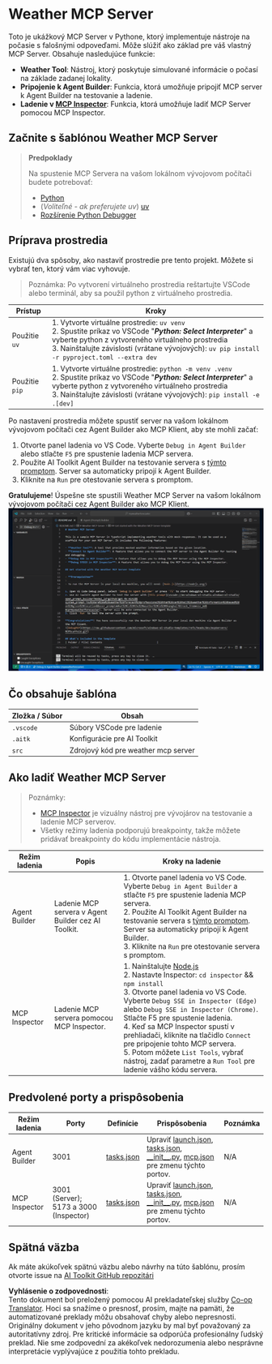 <!--
CO_OP_TRANSLATOR_METADATA:
{
  "original_hash": "999c5e7623c1e2d5e5a07c2feb39eb67",
  "translation_date": "2025-07-14T08:32:14+00:00",
  "source_file": "10-StreamliningAIWorkflowsBuildingAnMCPServerWithAIToolkit/lab3/code/weather_mcp/README.md",
  "language_code": "sk"
}
-->
# Weather MCP Server

Toto je ukážkový MCP Server v Pythone, ktorý implementuje nástroje na počasie s falošnými odpoveďami. Môže slúžiť ako základ pre váš vlastný MCP Server. Obsahuje nasledujúce funkcie:

- **Weather Tool**: Nástroj, ktorý poskytuje simulované informácie o počasí na základe zadanej lokality.
- **Pripojenie k Agent Builder**: Funkcia, ktorá umožňuje pripojiť MCP server k Agent Builder na testovanie a ladenie.
- **Ladenie v [MCP Inspector](https://github.com/modelcontextprotocol/inspector)**: Funkcia, ktorá umožňuje ladiť MCP Server pomocou MCP Inspector.

## Začnite s šablónou Weather MCP Server

> **Predpoklady**
>
> Na spustenie MCP Servera na vašom lokálnom vývojovom počítači budete potrebovať:
>
> - [Python](https://www.python.org/)
> - (*Voliteľné - ak preferujete uv*) [uv](https://github.com/astral-sh/uv)
> - [Rozšírenie Python Debugger](https://marketplace.visualstudio.com/items?itemName=ms-python.debugpy)

## Príprava prostredia

Existujú dva spôsoby, ako nastaviť prostredie pre tento projekt. Môžete si vybrať ten, ktorý vám viac vyhovuje.

> Poznámka: Po vytvorení virtuálneho prostredia reštartujte VSCode alebo terminál, aby sa použil python z virtuálneho prostredia.

| Prístup | Kroky |
| -------- | ----- |
| Použitie `uv` | 1. Vytvorte virtuálne prostredie: `uv venv` <br>2. Spustite príkaz vo VSCode "***Python: Select Interpreter***" a vyberte python z vytvoreného virtuálneho prostredia <br>3. Nainštalujte závislosti (vrátane vývojových): `uv pip install -r pyproject.toml --extra dev` |
| Použitie `pip` | 1. Vytvorte virtuálne prostredie: `python -m venv .venv` <br>2. Spustite príkaz vo VSCode "***Python: Select Interpreter***" a vyberte python z vytvoreného virtuálneho prostredia<br>3. Nainštalujte závislosti (vrátane vývojových): `pip install -e .[dev]` |

Po nastavení prostredia môžete spustiť server na vašom lokálnom vývojovom počítači cez Agent Builder ako MCP Klient, aby ste mohli začať:
1. Otvorte panel ladenia vo VS Code. Vyberte `Debug in Agent Builder` alebo stlačte `F5` pre spustenie ladenia MCP servera.
2. Použite AI Toolkit Agent Builder na testovanie servera s [týmto promptom](../../../../../../../../../../open_prompt_builder). Server sa automaticky pripojí k Agent Builder.
3. Kliknite na `Run` pre otestovanie servera s promptom.

**Gratulujeme**! Úspešne ste spustili Weather MCP Server na vašom lokálnom vývojovom počítači cez Agent Builder ako MCP Klient.
![DebugMCP](https://raw.githubusercontent.com/microsoft/windows-ai-studio-templates/refs/heads/dev/mcpServers/mcp_debug.gif)

## Čo obsahuje šablóna

| Zložka / Súbor | Obsah                                      |
| -------------- | ------------------------------------------ |
| `.vscode`      | Súbory VSCode pre ladenie                   |
| `.aitk`        | Konfigurácie pre AI Toolkit                  |
| `src`          | Zdrojový kód pre weather mcp server          |

## Ako ladiť Weather MCP Server

> Poznámky:
> - [MCP Inspector](https://github.com/modelcontextprotocol/inspector) je vizuálny nástroj pre vývojárov na testovanie a ladenie MCP serverov.
> - Všetky režimy ladenia podporujú breakpointy, takže môžete pridávať breakpointy do kódu implementácie nástroja.

| Režim ladenia | Popis | Kroky na ladenie |
| ------------- | ------ | ----------------- |
| Agent Builder | Ladenie MCP servera v Agent Builder cez AI Toolkit. | 1. Otvorte panel ladenia vo VS Code. Vyberte `Debug in Agent Builder` a stlačte `F5` pre spustenie ladenia MCP servera.<br>2. Použite AI Toolkit Agent Builder na testovanie servera s [týmto promptom](../../../../../../../../../../open_prompt_builder). Server sa automaticky pripojí k Agent Builder.<br>3. Kliknite na `Run` pre otestovanie servera s promptom. |
| MCP Inspector | Ladenie MCP servera pomocou MCP Inspector. | 1. Nainštalujte [Node.js](https://nodejs.org/)<br> 2. Nastavte Inspector: `cd inspector` && `npm install` <br> 3. Otvorte panel ladenia vo VS Code. Vyberte `Debug SSE in Inspector (Edge)` alebo `Debug SSE in Inspector (Chrome)`. Stlačte F5 pre spustenie ladenia.<br> 4. Keď sa MCP Inspector spustí v prehliadači, kliknite na tlačidlo `Connect` pre pripojenie tohto MCP servera.<br> 5. Potom môžete `List Tools`, vybrať nástroj, zadať parametre a `Run Tool` pre ladenie vášho kódu servera.<br> |

## Predvolené porty a prispôsobenia

| Režim ladenia | Porty | Definície | Prispôsobenia | Poznámka |
| ------------- | ------ | --------- | ------------- | -------- |
| Agent Builder | 3001 | [tasks.json](../../../../../../10-StreamliningAIWorkflowsBuildingAnMCPServerWithAIToolkit/lab3/code/weather_mcp/.vscode/tasks.json) | Upraviť [launch.json](../../../../../../10-StreamliningAIWorkflowsBuildingAnMCPServerWithAIToolkit/lab3/code/weather_mcp/.vscode/launch.json), [tasks.json](../../../../../../10-StreamliningAIWorkflowsBuildingAnMCPServerWithAIToolkit/lab3/code/weather_mcp/.vscode/tasks.json), [\_\_init\_\_.py](../../../../../../10-StreamliningAIWorkflowsBuildingAnMCPServerWithAIToolkit/lab3/code/weather_mcp/src/__init__.py), [mcp.json](../../../../../../10-StreamliningAIWorkflowsBuildingAnMCPServerWithAIToolkit/lab3/code/weather_mcp/.aitk/mcp.json) pre zmenu týchto portov. | N/A |
| MCP Inspector | 3001 (Server); 5173 a 3000 (Inspector) | [tasks.json](../../../../../../10-StreamliningAIWorkflowsBuildingAnMCPServerWithAIToolkit/lab3/code/weather_mcp/.vscode/tasks.json) | Upraviť [launch.json](../../../../../../10-StreamliningAIWorkflowsBuildingAnMCPServerWithAIToolkit/lab3/code/weather_mcp/.vscode/launch.json), [tasks.json](../../../../../../10-StreamliningAIWorkflowsBuildingAnMCPServerWithAIToolkit/lab3/code/weather_mcp/.vscode/tasks.json), [\_\_init\_\_.py](../../../../../../10-StreamliningAIWorkflowsBuildingAnMCPServerWithAIToolkit/lab3/code/weather_mcp/src/__init__.py), [mcp.json](../../../../../../10-StreamliningAIWorkflowsBuildingAnMCPServerWithAIToolkit/lab3/code/weather_mcp/.aitk/mcp.json) pre zmenu týchto portov. | N/A |

## Spätná väzba

Ak máte akúkoľvek spätnú väzbu alebo návrhy na túto šablónu, prosím otvorte issue na [AI Toolkit GitHub repozitári](https://github.com/microsoft/vscode-ai-toolkit/issues)

**Vyhlásenie o zodpovednosti**:  
Tento dokument bol preložený pomocou AI prekladateľskej služby [Co-op Translator](https://github.com/Azure/co-op-translator). Hoci sa snažíme o presnosť, prosím, majte na pamäti, že automatizované preklady môžu obsahovať chyby alebo nepresnosti. Originálny dokument v jeho pôvodnom jazyku by mal byť považovaný za autoritatívny zdroj. Pre kritické informácie sa odporúča profesionálny ľudský preklad. Nie sme zodpovední za akékoľvek nedorozumenia alebo nesprávne interpretácie vyplývajúce z použitia tohto prekladu.